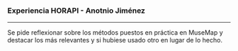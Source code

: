 ### Experiencia HORAPI - Anotnio Jiménez
----------------


Se pide reflexionar sobre los métodos puestos en práctica en MuseMap y destacar los más relevantes y si hubiese usado otro en lugar de lo hecho.
